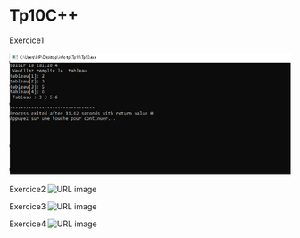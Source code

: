 # Tp10C++
Exercice1

![URL image](https://github.com/fe045001-netizen/Tp10C-/blob/1d16e148f80bd1fcc8fe9e9ab0fe5b1a1d28b8c0/images/Execice1.png)

Exercice2
![URL image](https://github.com/fe045001-netizen/Tp10C-/blob/1d16e148f80bd1fcc8fe9e9ab0fe5b1a1d28b8c0/images/Execice2.png)


Exercice3
![URL image](https://github.com/fe045001-netizen/Tp10C-/blob/1d16e148f80bd1fcc8fe9e9ab0fe5b1a1d28b8c0/images/Execice3.png)


Exercice4
![URL image](https://github.com/fe045001-netizen/Tp10C-/blob/1d16e148f80bd1fcc8fe9e9ab0fe5b1a1d28b8c0/images/Execice4.ng)
